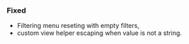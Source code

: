 ### Fixed
- Filtering menu reseting with empty filters,
- custom view helper escaping when value is not a string.
